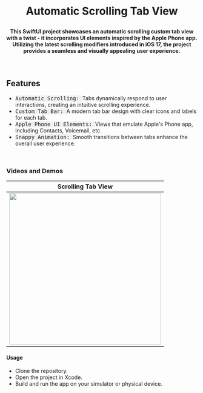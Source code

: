 # <p align="center"><b> Automatic Scrolling Tab View </b></p>

#### <p align="center"> This SwiftUI project showcases an automatic scrolling custom tab view with a twist - it incorporates UI elements inspired by the Apple Phone app. Utilizing the latest scrolling modifiers introduced in iOS 17, the project provides a seamless and visually appealing user experience.
</p>

<br>

## **Features**
- <kbd style="background-color: #f0f0f0">Automatic Scrolling: </kbd> Tabs dynamically respond to user interactions, creating an intuitive scrolling experience.
- <kbd style="background-color: #f0f0f0">Custom Tab Bar: </kbd> A modern tab bar design with clear icons and labels for each tab.
- <kbd style="background-color: #f0f0f0">Apple Phone UI Elements: </kbd> Views that emulate Apple's Phone app, including Contacts, Voicemail, etc.
- <kbd style="background-color: #f0f0f0">Snappy Animation: </kbd> Smooth transitions between tabs enhance the overall user experience.

<br>

### **Videos and Demos**
| Scrolling Tab View |
|:---------------:|
|<img width="400" src="https://github.com/ZelynaFarrell/ScrollingTabView/assets/117409535/7ffbf0d6-eb6b-47e1-bd09-34b47b3b2a8e">|


#### **Usage**
- Clone the repository.
- Open the project in Xcode.
- Build and run the app on your simulator or physical device.

